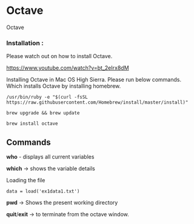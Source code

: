 # Octave
Octave


### Installation :

Please watch out on how to install Octave.

https://www.youtube.com/watch?v=bt_2eIrx8dM



Installing Octave in Mac OS High Sierra. Please run below commands. Which installs Octave by installing homebrew.

    /usr/bin/ruby -e "$(curl -fsSL https://raw.githubusercontent.com/Homebrew/install/master/install)"

    brew upgrade && brew update

    brew install octave



## Commands


**who** - displays all current variables

**which** -> shows the variable details


Loading the file
    
    data = load('ex1data1.txt')
    
    
**pwd** -> Shows the present working directory


**quit**/**exit** -> to terminate from the octave window.
